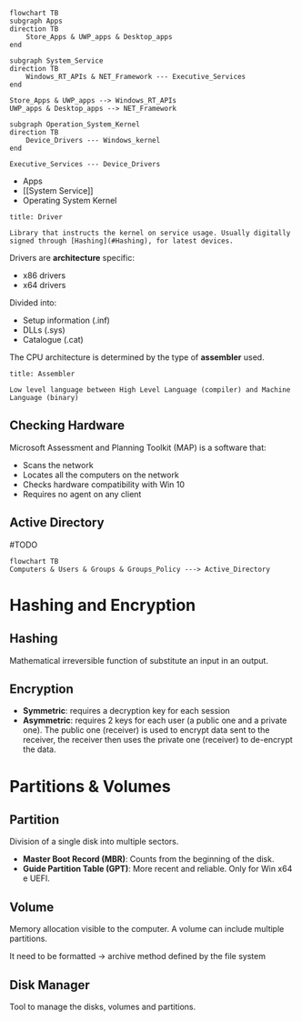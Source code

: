 
```mermaid
flowchart TB
subgraph Apps
direction TB
	Store_Apps & UWP_apps & Desktop_apps
end

subgraph System_Service
direction TB
	Windows_RT_APIs & NET_Framework --- Executive_Services
end

Store_Apps & UWP_apps --> Windows_RT_APIs
UWP_apps & Desktop_apps --> NET_Framework

subgraph Operation_System_Kernel
direction TB
	Device_Drivers --- Windows_kernel
end

Executive_Services --- Device_Drivers

```

- Apps
- [[System Service]]
- Operating System Kernel

```ad-note
title: Driver

Library that instructs the kernel on service usage. Usually digitally signed through [Hashing](#Hashing), for latest devices.
```


Drivers are **architecture** specific:

- x86 drivers
- x64 drivers

Divided into:

- Setup information (.inf)
- DLLs (.sys)
- Catalogue (.cat)

The CPU architecture is determined by the type of **assembler** used.

```ad-note
title: Assembler

Low level language between High Level Language (compiler) and Machine Language (binary)
```

## Checking Hardware

Microsoft Assessment and Planning Toolkit (MAP) is a software that:
- Scans the network
- Locates all the computers on the network
- Checks hardware compatibility with Win 10
- Requires no agent on any client

## Active Directory
#TODO

```mermaid
flowchart TB
Computers & Users & Groups & Groups_Policy ---> Active_Directory
```

# Hashing and Encryption

## Hashing

Mathematical irreversible function of substitute an input in an output.

## Encryption

- **Symmetric**: requires a decryption key for each session
- **Asymmetric**: requires 2 keys for each user (a public one and a private one). The public one (receiver) is used to encrypt data sent to the receiver, the receiver then uses the private one (receiver) to de-encrypt the data.

# Partitions & Volumes

## Partition

Division of a single disk into multiple sectors.

- **Master Boot Record (MBR)**: Counts from the beginning of the disk.
- **Guide Partition Table (GPT)**: More recent and reliable. Only for Win x64 e UEFI.

## Volume

Memory allocation visible to the computer. A volume can include multiple partitions.

It need to be formatted -> archive method defined by the file system

## Disk Manager

Tool to manage the disks, volumes and partitions.
